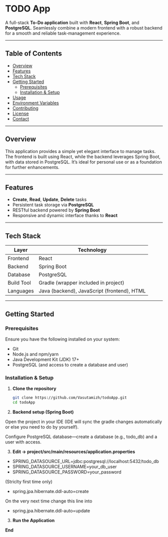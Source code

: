 # TODO App

A full-stack **To-Do application** built with **React**, **Spring Boot**, and **PostgreSQL**. Seamlessly combine a modern frontend with a robust backend for a smooth and reliable task-management experience.

---

##  Table of Contents

- [Overview](#overview)  
- [Features](#features)  
- [Tech Stack](#tech-stack)  
- [Getting Started](#getting-started)  
  - [Prerequisites](#prerequisites)  
  - [Installation & Setup](#installation--setup)  
- [Usage](#usage)  
- [Environment Variables](#environment-variables)  
- [Contributing](#contributing)  
- [License](#license)  
- [Contact](#contact)

---

## Overview

This application provides a simple yet elegant interface to manage tasks. The frontend is built using React, while the backend leverages Spring Boot, with data stored in PostgreSQL. It’s ideal for personal use or as a foundation for further enhancements.

---

## Features

- **Create**, **Read**, **Update**, **Delete** tasks  
- Persistent task storage via **PostgreSQL**  
- RESTful backend powered by **Spring Boot**  
- Responsive and dynamic interface thanks to **React**

---

## Tech Stack

| Layer       | Technology                                 |
|-------------|--------------------------------------------|
| Frontend    | React                                      |
| Backend     | Spring Boot                                |
| Database    | PostgreSQL                                 |
| Build Tool  | Gradle (wrapper included in project)       |
| Languages   | Java (backend), JavaScript (frontend), HTML |

---

## Getting Started

### Prerequisites

Ensure you have the following installed on your system:

- Git  
- Node.js and npm/yarn  
- Java Development Kit (JDK) 17+  
- PostgreSQL (and access to create a database and user)

### Installation & Setup

1. **Clone the repository**  
   ```bash
   git clone https://github.com/Vasutamizh/todoApp.git
   cd todoApp

2. **Backend setup (Spring Boot)**

Open the project in your IDE (IDE will sync the gradle changes automatically or else you need to do by yourself).

Configure PostgreSQL database—create a database (e.g., todo_db) and a user with access.

3. **Edit -> project/src/main/resources/application.properties**

 - SPRING_DATASOURCE_URL=jdbc:postgresql://localhost:5432/todo_db
 - SPRING_DATASOURCE_USERNAME=your_db_user
 - SPRING_DATASOURCE_PASSWORD=your_password

(Striclty first time only)
 - spring.jpa.hibernate.ddl-auto=create

On the very next time change this line into  
 - spring.jpa.hibernate.ddl-auto=update

3. **Run the Application**

**End**
